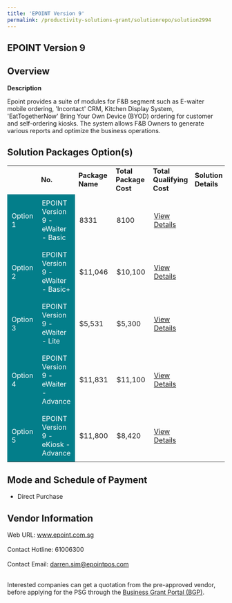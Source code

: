 ```yaml
---
title: 'EPOINT Version 9'
permalink: /productivity-solutions-grant/solutionrepo/solution2994
---
```


## EPOINT Version 9

## Overview

**Description**

Epoint provides a suite of modules for F&B segment such as E-waiter mobile ordering, 'Incontact' CRM, Kitchen Display System, 'EatTogetherNow' Bring Your Own Device (BYOD) ordering for customer and self-ordering kiosks. The system allows F&B Owners to generate various reports and optimize the business operations.

## Solution Packages Option(s)

<table>
<th>
<td><b>No.</b></td>
<td><b>Package Name</b></td>
<td><b>Total Package Cost</b></td>
<td><b>Total Qualifying Cost</b></td>
<td><b>Solution Details</b></td>
</th>
<tr>
<td style='padding: 10px; background-color: #037E8A; color: #FFFFFF;'>Option 1</td>
<td style='padding: 10px; background-color: #037E8A; color: #FFFFFF;'>EPOINT Version 9 - eWaiter - Basic</td>
<td style='padding: 10px;'>8331</td>
<td style='padding: 10px;'>8100</td>
<td style='padding: 10px;'><a href='https://www.gobusiness.gov.sg/images/psg/Epoint_20220006_Desensitised_Annex_3_Part_1.pdf' target='_blank'>View Details</a></td>
</tr>
<tr>
<td style='padding: 10px; background-color: #037E8A; color: #FFFFFF;'>Option 2</td>
<td style='padding: 10px; background-color: #037E8A; color: #FFFFFF;'>EPOINT Version 9 - eWaiter - Basic+</td>
<td style='padding: 10px;'>$11,046</td>
<td style='padding: 10px;'>$10,100</td>
<td style='padding: 10px;'><a href='https://www.gobusiness.gov.sg/images/psg/Epoint_20220006_Desensitised_Annex_3_Part_2.pdf' target='_blank'>View Details</a></td>
</tr>
<tr>
<td style='padding: 10px; background-color: #037E8A; color: #FFFFFF;'>Option 3</td>
<td style='padding: 10px; background-color: #037E8A; color: #FFFFFF;'>EPOINT Version 9 - eWaiter - Lite</td>
<td style='padding: 10px;'>$5,531</td>
<td style='padding: 10px;'>$5,300</td>
<td style='padding: 10px;'><a href='https://www.gobusiness.gov.sg/images/psg/Epoint_20220006_Desensitised_Annex_3_Part_3.pdf' target='_blank'>View Details</a></td>
</tr>
<tr>
<td style='padding: 10px; background-color: #037E8A; color: #FFFFFF;'>Option 4</td>
<td style='padding: 10px; background-color: #037E8A; color: #FFFFFF;'>EPOINT Version 9 - eWaiter - Advance</td>
<td style='padding: 10px;'>$11,831</td>
<td style='padding: 10px;'>$11,100</td>
<td style='padding: 10px;'><a href='https://www.gobusiness.gov.sg/images/psg/Epoint_20220006_Desensitised_Annex_3_Part_4.pdf' target='_blank'>View Details</a></td>
</tr>
<tr>
<td style='padding: 10px; background-color: #037E8A; color: #FFFFFF;'>Option 5</td>
<td style='padding: 10px; background-color: #037E8A; color: #FFFFFF;'>EPOINT Version 9 - eKiosk - Advance</td>
<td style='padding: 10px;'>$11,800</td>
<td style='padding: 10px;'>$8,420</td>
<td style='padding: 10px;'><a href='https://www.gobusiness.gov.sg/images/psg/Epoint_20220006_Desensitised_Annex_3_Part_5.pdf' target='_blank'>View Details</a></td>
</tr>
</table>

## Mode and Schedule of Payment

 - Direct Purchase

## Vendor Information

 Web URL: www.epoint.com.sg <br><br>Contact Hotline: 61006300 <br><br>Contact Email: darren.sim@epointpos.com <br><br>

Interested companies can get a quotation from the pre-approved vendor, before applying for the PSG through the <a href='https://www.businessgrants.gov.sg/' target='_blank' rel='noopener'>Business Grant Portal (BGP)</a>.

<script src="/jquery/resize-tables.js"></script>
